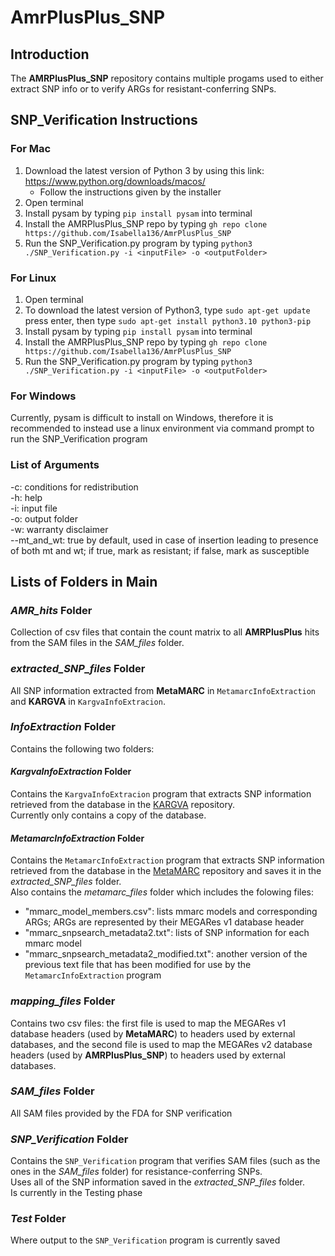 # AmrPlusPlus_SNP

## Introduction
The **AMRPlusPlus_SNP** repository contains multiple progams used to either extract SNP info or to verify ARGs for resistant-conferring SNPs. 

## SNP_Verification Instructions

### For Mac

1. Download the latest version of Python 3 by using this link: https://www.python.org/downloads/macos/
    - Follow the instructions given by the installer
2. Open terminal
3. Install pysam by typing `pip install pysam` into terminal
4. Install the AMRPlusPlus_SNP repo by typing `gh repo clone https://github.com/Isabella136/AmrPlusPlus_SNP`
5. Run the SNP_Verification.py program by typing `python3 ./SNP_Verification.py -i <inputFile> -o <outputFolder>`

### For Linux

1. Open terminal
2. To download the latest version of Python3, type `sudo apt-get update` press enter, then type `sudo apt-get install python3.10 python3-pip`
3. Install pysam by typing `pip install pysam` into terminal
4. Install the AMRPlusPlus_SNP repo by typing `gh repo clone https://github.com/Isabella136/AmrPlusPlus_SNP`
5. Run the SNP_Verification.py program by typing `python3 ./SNP_Verification.py -i <inputFile> -o <outputFolder>`

### For Windows

Currently, pysam is difficult to install on Windows, therefore it is recommended to instead use a linux environment via command prompt to run the SNP_Verification program

### List of Arguments
-c: conditions for redistribution  
-h: help  
-i: input file  
-o: output folder  
-w: warranty disclaimer  
--mt_and_wt: true by default, used in case of insertion leading to presence of both mt and wt; if true, mark as resistant; if false, mark as susceptible

## Lists of Folders in Main
### *AMR_hits* Folder
Collection of csv files that contain the count matrix to all **AMRPlusPlus** hits from the SAM files in the *SAM_files* folder.

### *extracted_SNP_files* Folder
All SNP information extracted from **MetaMARC** in `MetamarcInfoExtraction` and **KARGVA** in `KargvaInfoExtracion`.

### *InfoExtraction* Folder
Contains the following two folders:

#### *KargvaInfoExtraction* Folder
Contains the `KargvaInfoExtracion` program that extracts SNP information retrieved from the database in the [KARGVA](https://github.com/DataIntellSystLab/KARGVA) repository.  
Currently only contains a copy of the database.

#### *MetamarcInfoExtraction* Folder
Contains the `MetamarcInfoExtraction` program that extracts SNP information retrieved from the database in the [MetaMARC](https://github.com/lakinsm/meta-marc) repository and saves it in the *extracted_SNP_files* folder.  
Also contains the *metamarc_files* folder which includes the folowing files: 
- "mmarc_model_members.csv": lists mmarc models and corresponding ARGs; ARGs are represented by their MEGARes v1 database header
- "mmarc_snpsearch_metadata2.txt": lists of SNP information for each mmarc model 
- "mmarc_snpsearch_metadata2_modified.txt": another version of the previous text file that has been modified for use by the `MetamarcInfoExtraction` program

### *mapping_files* Folder
Contains two csv files: the first file is used to map the MEGARes v1 database headers (used by **MetaMARC**) to headers used by external databases, and the second file is used to map the MEGARes v2 database headers (used by **AMRPlusPlus_SNP**) to headers used by external databases.

### *SAM_files* Folder
All SAM files provided by the FDA for SNP verification

### *SNP_Verification* Folder
Contains the `SNP_Verification` program that verifies SAM files (such as the ones in the *SAM_files* folder) for resistance-conferring SNPs.  
Uses all of the SNP information saved in the *extracted_SNP_files* folder.  
Is currently in the Testing phase

### *Test* Folder
Where output to the `SNP_Verification` program is currently saved
